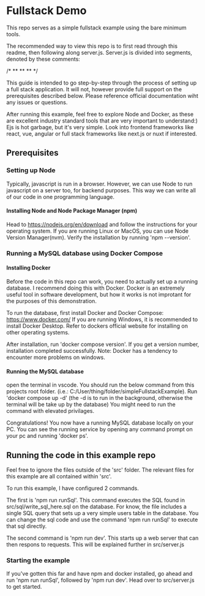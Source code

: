 # Fullstack Demo
This repo serves as a simple fullstack example using the bare minimum tools.

The recommended way to view this repo is to first read through this readme, then following along server.js. Server.js is divided into segments, denoted by these comments:

/* ** ** ** */

This guide is intended to go step-by-step through the process of setting up a full stack application. It will not, however provide full support on the prerequisites described below. Please reference official documentation wiht any issues or questions.

After running this example, feel free to explore Node and Docker, as these are excellent industry standard tools that are very important to understand:)
Ejs is hot garbage, but it's very simple. Look into frontend frameworks like react, vue, angular or full stack frameworks like next.js or nuxt if interested.

## Prerequisites

### Setting up Node
Typically, javascript is run in a browser.
However, we can use Node to run javascript on a server too, for backend purposes. This way we can write all of our code in one programming language.

#### Installing Node and Node Package Manager (npm)
Head to https://nodejs.org/en/download and follow the instructions for your operating system.
If you are running Linux or MacOS, you can use Node Version Manager(nvm).
Verify the installation by running 'npm --version'.

### Running a MySQL database using Docker Compose
#### Installing Docker
Before the code in this repo can work, you need to actually set up a running database. I recommend doing this with Docker. Docker is an extremely useful tool in software development, but how it works is not improtant for the purposes of this demonstration.

To run the database, first install Docker and Docker Compose: https://www.docker.com/
If you are running Windows, it is recommended to install Docker Desktop.
Refer to dockers official website for installing on other operating systems.

After installation, run 'docker compose version'. If you get a version number, installation completed successfully. Note: Docker has a tendency to encounter more problems on windows.

#### Running the MySQL database
open the terminal in vscode. You should run the below command from this projects root folder. (i.e.: C:/User/thing/folder/simpleFullstackExample).
Run 'docker compose up -d' (the -d is to run in the background, otherwise the terminal will be take up by the database)
You might need to run the command with elevated privilages.

Congratulations! You now have a running MySQL database locally on your PC.
You can see the running service by opening any command prompt on your pc and running 'docker ps'.

## Running the code in this example repo
Feel free to ignore the files outside of the 'src' folder. The relevant files for this example are all contained within 'src'.

To run this example, I have configured 2 commands.

The first is 'npm run runSql'.
This command executes the SQL found in src/sql/write_sql_here.sql on the database.
For know, the file includes a single SQL query that sets up a very simple users table in the database. You can change the sql code and use the command 'npm run runSql' to execute that sql directly.

The second command is 'npm run dev'. This starts up a web server that can then respons to requests. This will be explained further in src/server.js

### Starting the example
If you've gotten this far and have npm and docker installed, go ahead and run 'npm run runSql', followed by 'npm run dev'. Head over to src/server.js to get started.